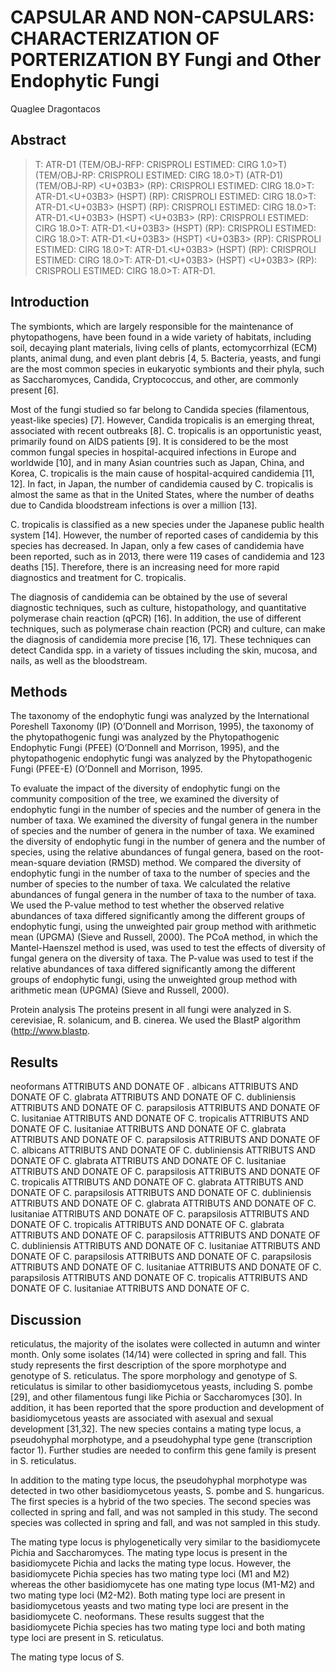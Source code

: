 # CAPSULAR AND NON-CAPSULARS: CHARACTERIZATION OF PORTERIZATION BY Fungi and Other Endophytic Fungi
Quaglee Dragontacos


## Abstract
>T: ATR-D1 (TEM/OBJ-RFP: CRISPROLI ESTIMED: CIRG 1.0>T) (TEM/OBJ-RP: CRISPROLI ESTIMED: CIRG 18.0>T) (ATR-D1) (TEM/OBJ-RP) <U+03B3> (RP): CRISPROLI ESTIMED: CIRG 18.0>T: ATR-D1.<U+03B3> (HSPT) (RP): CRISPROLI ESTIMED: CIRG 18.0>T: ATR-D1.<U+03B3> (HSPT) (RP): CRISPROLI ESTIMED: CIRG 18.0>T: ATR-D1.<U+03B3> (HSPT) <U+03B3> (RP): CRISPROLI ESTIMED: CIRG 18.0>T: ATR-D1.<U+03B3> (HSPT) (RP): CRISPROLI ESTIMED: CIRG 18.0>T: ATR-D1.<U+03B3> (HSPT) <U+03B3> (RP): CRISPROLI ESTIMED: CIRG 18.0>T: ATR-D1.<U+03B3> (HSPT) (RP): CRISPROLI ESTIMED: CIRG 18.0>T: ATR-D1.<U+03B3> (HSPT) <U+03B3> (RP): CRISPROLI ESTIMED: CIRG 18.0>T: ATR-D1.


## Introduction
The symbionts, which are largely responsible for the maintenance of phytopathogens, have been found in a wide variety of habitats, including soil, decaying plant materials, living cells of plants, ectomycorrhizal (ECM) plants, animal dung, and even plant debris [4, 5. Bacteria, yeasts, and fungi are the most common species in eukaryotic symbionts and their phyla, such as Saccharomyces, Candida, Cryptococcus, and other, are commonly present [6].

Most of the fungi studied so far belong to Candida species (filamentous, yeast-like species) [7]. However, Candida tropicalis is an emerging threat, associated with recent outbreaks [8]. C. tropicalis is an opportunistic yeast, primarily found on AIDS patients [9]. It is considered to be the most common fungal species in hospital-acquired infections in Europe and worldwide [10], and in many Asian countries such as Japan, China, and Korea, C. tropicalis is the main cause of hospital-acquired candidemia [11, 12]. In fact, in Japan, the number of candidemia caused by C. tropicalis is almost the same as that in the United States, where the number of deaths due to Candida bloodstream infections is over a million [13].

C. tropicalis is classified as a new species under the Japanese public health system [14]. However, the number of reported cases of candidemia by this species has decreased. In Japan, only a few cases of candidemia have been reported, such as in 2013, there were 119 cases of candidemia and 123 deaths [15]. Therefore, there is an increasing need for more rapid diagnostics and treatment for C. tropicalis.

The diagnosis of candidemia can be obtained by the use of several diagnostic techniques, such as culture, histopathology, and quantitative polymerase chain reaction (qPCR) [16]. In addition, the use of different techniques, such as polymerase chain reaction (PCR) and culture, can make the diagnosis of candidemia more precise [16, 17]. These techniques can detect Candida spp. in a variety of tissues including the skin, mucosa, and nails, as well as the bloodstream.


## Methods
The taxonomy of the endophytic fungi was analyzed by the International Poreshell Taxonomy (IP) (O’Donnell and Morrison, 1995), the taxonomy of the phytopathogenic fungi was analyzed by the Phytopathogenic Endophytic Fungi (PFEE) (O’Donnell and Morrison, 1995), and the phytopathogenic endophytic fungi was analyzed by the Phytopathogenic Fungi (PFEE-E) (O’Donnell and Morrison, 1995.

To evaluate the impact of the diversity of endophytic fungi on the community composition of the tree, we examined the diversity of endophytic fungi in the number of species and the number of genera in the number of taxa. We examined the diversity of fungal genera in the number of species and the number of genera in the number of taxa. We examined the diversity of endophytic fungi in the number of genera and the number of species, using the relative abundances of fungal genera, based on the root-mean-square deviation (RMSD) method. We compared the diversity of endophytic fungi in the number of taxa to the number of species and the number of species to the number of taxa. We calculated the relative abundances of fungal genera in the number of taxa to the number of taxa. We used the P-value method to test whether the observed relative abundances of taxa differed significantly among the different groups of endophytic fungi, using the unweighted pair group method with arithmetic mean (UPGMA) (Sieve and Russell, 2000). The PCoA method, in which the Mantel-Haenszel method is used, was used to test the effects of diversity of fungal genera on the diversity of taxa. The P-value was used to test if the relative abundances of taxa differed significantly among the different groups of endophytic fungi, using the unweighted group method with arithmetic mean (UPGMA) (Sieve and Russell, 2000).

Protein analysis
The proteins present in all fungi were analyzed in S. cerevisiae, R. solanicum, and B. cinerea. We used the BlastP algorithm (http://www.blastp.


## Results
neoformans ATTRIBUTS AND DONATE OF . albicans ATTRIBUTS AND DONATE OF C. glabrata ATTRIBUTS AND DONATE OF C. dubliniensis ATTRIBUTS AND DONATE OF C. parapsilosis ATTRIBUTS AND DONATE OF C. lusitaniae ATTRIBUTS AND DONATE OF C. tropicalis ATTRIBUTS AND DONATE OF C. lusitaniae ATTRIBUTS AND DONATE OF C. glabrata ATTRIBUTS AND DONATE OF C. parapsilosis ATTRIBUTS AND DONATE OF C. albicans ATTRIBUTS AND DONATE OF C. dubliniensis ATTRIBUTS AND DONATE OF C. glabrata ATTRIBUTS AND DONATE OF C. lusitaniae ATTRIBUTS AND DONATE OF C. parapsilosis ATTRIBUTS AND DONATE OF C. tropicalis ATTRIBUTS AND DONATE OF C. glabrata ATTRIBUTS AND DONATE OF C. parapsilosis ATTRIBUTS AND DONATE OF C. dubliniensis ATTRIBUTS AND DONATE OF C. glabrata ATTRIBUTS AND DONATE OF C. lusitaniae ATTRIBUTS AND DONATE OF C. parapsilosis ATTRIBUTS AND DONATE OF C. tropicalis ATTRIBUTS AND DONATE OF C. glabrata ATTRIBUTS AND DONATE OF C. parapsilosis ATTRIBUTS AND DONATE OF C. dubliniensis ATTRIBUTS AND DONATE OF C. lusitaniae ATTRIBUTS AND DONATE OF C. parapsilosis ATTRIBUTS AND DONATE OF C. parapsilosis ATTRIBUTS AND DONATE OF C. lusitaniae ATTRIBUTS AND DONATE OF C. parapsilosis ATTRIBUTS AND DONATE OF C. tropicalis ATTRIBUTS AND DONATE OF C. lusitaniae ATTRIBUTS AND DONATE OF C.


## Discussion
reticulatus, the majority of the isolates were collected in autumn and winter month. Only some isolates (14/14) were collected in spring and fall. This study represents the first description of the spore morphotype and genotype of S. reticulatus. The spore morphology and genotype of S. reticulatus is similar to other basidiomycetous yeasts, including S. pombe [29], and other filamentous fungi like Pichia or Saccharomyces [30]. In addition, it has been reported that the spore production and development of basidiomycetous yeasts are associated with asexual and sexual development [31,32]. The new species contains a mating type locus, a pseudohyphal morphotype, and a pseudohyphal type gene (transcription factor 1). Further studies are needed to confirm this gene family is present in S. reticulatus.

In addition to the mating type locus, the pseudohyphal morphotype was detected in two other basidiomycetous yeasts, S. pombe and S. hungaricus. The first species is a hybrid of the two species. The second species was collected in spring and fall, and was not sampled in this study. The second species was collected in spring and fall, and was not sampled in this study.

The mating type locus is phylogenetically very similar to the basidiomycete Pichia and Saccharomyces. The mating type locus is present in the basidiomycete Pichia and lacks the mating type locus. However, the basidiomycete Pichia species has two mating type loci (M1 and M2) whereas the other basidiomycete has one mating type locus (M1-M2) and two mating type loci (M2-M2). Both mating type loci are present in basidiomycetous yeasts and two mating type loci are present in the basidiomycete C. neoformans. These results suggest that the basidiomycete Pichia species has two mating type loci and both mating type loci are present in S. reticulatus.

The mating type locus of S.
